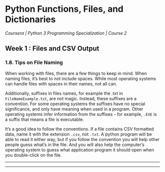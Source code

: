 # Python Functions, Files, and Dictionaries
*Coursera | Python 3 Programming Specialization | Course 2*

## Week 1 : Files and CSV Output
### 1.8. Tips on File Naming

When working with files, there are a few things to keep in mind. When naming files, it’s best to not include spaces. While most operating systems can handle files with spaces in their names, not all can.

Additionally, suffixes in files names, for example the .txt in `FileNameExample.txt`, are not magic. Instead, these suffixes are a convention. For some operating systems the suffixes have no special significance, and only have meaning when used in a program. Other operating systems infer information from the suffixes - for example, `.EXE` is a suffix that means a file is executable.

It’s a good idea to follow the conventions. If a file contains CSV formatted data, name it with the extension `.csv`, not `.txt`. A python program will be able to read it either way, but if you follow the convention you will help other people guess what’s in the file. And you will also help the computer’s operating system to guess what application program it should open when you double-click on the file.


----
----
